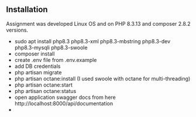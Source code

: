 ## Installation
Assignment was developed Linux OS and on PHP 8.3.13 and composer 2.8.2 versions.

- sudo apt install php8.3 php8.3-xml php8.3-mbstring php8.3-dev php8.3-mysqli php8.3-swoole
- composer install
- create .env file from .env.example
- add DB credentials 
- php artisan migrate
- php artisan octane:install
  (I used swoole with octane for multi-threading)
- php artisan octane:start
- php artisan octane:status
- open application swagger docs from here http://localhost:8000/api/documentation
- 

